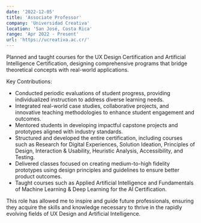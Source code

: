 ```yaml
---
date: '2022-12-05'
title: 'Associate Professor'
company: 'Universidad Creativa'
location: 'San José, Costa Rica'
range: 'Apr 2022 - Present'
url: 'https://ucreativa.ac.cr/'
---
```


Planned and taught courses for the UX Design Certification and Artificial Intelligence Certification, designing comprehensive programs that bridge theoretical concepts with real-world applications.

Key Contributions:

- Conducted periodic evaluations of student progress, providing individualized instruction to address diverse learning needs.
- Integrated real-world case studies, collaborative projects, and innovative teaching methodologies to enhance student engagement and outcomes.
- Mentored students in developing impactful capstone projects and prototypes aligned with industry standards.
- Structured and developed the entire certification, including courses such as Research for Digital Experiences, Solution Ideation, Principles of Design, Interaction & Usability, Heuristic Analysis, Accessibility, and Testing.
- Delivered classes focused on creating medium-to-high fidelity prototypes using design principles and guidelines to ensure better product outcomes.
- Taught courses such as Applied Artificial Intelligence and Fundamentals of Machine Learning & Deep Learning for the AI Certification.

This role has allowed me to inspire and guide future professionals, ensuring they acquire the skills and knowledge necessary to thrive in the rapidly evolving fields of UX Design and Artificial Intelligence.
